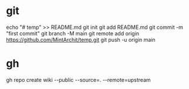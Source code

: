 # git

echo "# temp" >> README.md
git init
git add README.md
git commit -m "first commit"
git branch -M main
git remote add origin https://github.com/MintArchit/temp.git
git push -u origin main

# gh

 gh repo create wiki --public --source=. --remote=upstream
